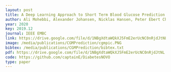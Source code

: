 ```yaml
--- 
layout: post
title: A Deep Learning Approach to Short Term Blood Glucose Prediction based on Continuous Glucose Monitoring Data
author: Ali Mohebbi, Alexander Johansen, Nicklas Hansen, Peter Ebert Christensen, Morten Mørup
year: 2020
key: 2019.12
journal: IEEE EMBC
link: https://drive.google.com/file/d/1NBgXdtaWQkXJ5FmE2erUcNC0nRjdJtNL
image: /media/publications/CGMPrediction/cgmpic.PNG
bibtex: /media/publications/CGMPrediction/bibtex.txt
pdf: https://drive.google.com/file/d/1NBgXdtaWQkXJ5FmE2erUcNC0nRjdJtNL
code: https://github.com/captainE/DiabetesNOVO
type: paper
---
```

